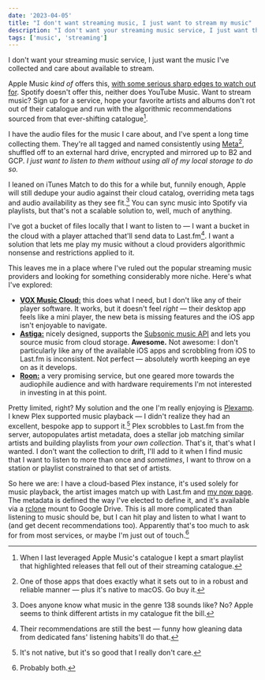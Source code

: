```yaml
---
date: '2023-04-05'
title: "I don't want streaming music, I just want to stream my music"
description: "I don't want your streaming music service, I just want the music I've collected and care about available to stream."
tags: ['music', 'streaming']
---
```


I don't want your streaming music service, I just want the music I've collected and care about available to stream.<!-- excerpt -->

Apple Music *kind of* offers this, [with some serious sharp edges to watch out for](/posts/2021/apple-music-a-tale-of-woe/). Spotify doesn't offer this, neither does YouTube Music. Want to stream music? Sign up for a service, hope your favorite artists and albums don't rot out of their catalogue and run with the algorithmic recommendations sourced from that ever-shifting catalogue[^1].

I have the audio files for the music I care about, and I've spent a long time collecting them. They're all tagged and named consistently using [Meta](https://www.nightbirdsevolve.com/meta/)[^2], shuffled off to an external hard drive, encrypted and mirrored up to B2 and GCP. *I just want to listen to them without using all of my local storage to do so.*

I leaned on iTunes Match to do this for a while but, funnily enough, Apple will still dedupe your audio against their cloud catalog, overriding meta tags and audio availability as they see fit.[^3] You can sync music into Spotify via playlists, but that's not a scalable solution to, well, much of anything.

I've got a bucket of files locally that I want to listen to — I want a bucket in the cloud with a player attached that'll send data to Last.fm[^4]. I want a solution that lets me play my music without a cloud providers algorithmic nonsense and restrictions applied to it.

This leaves me in a place where I've ruled out the popular streaming music providers and looking for something considerably more niche. Here's what I've explored:

- **[VOX Music Cloud:](https://vox.rocks)** this does what I need, but I don't like any of their player software. It works, but it doesn't feel *right* — their desktop app feels like a mini player, the new beta is missing features and the iOS app isn't enjoyable to navigate.
- **[Astiga:](https://asti.ga)** nicely designed, supports the [Subsonic music API](http://www.subsonic.org/pages/api.jsp) and lets you source music from cloud storage. **Awesome.** Not awesome: I don't particularly like any of the available iOS apps and scrobbling from iOS to Last.fm is inconsistent. Not perfect — absolutely worth keeping an eye on as it develops.
- **[Roon:](https://roonlabs.com)** a very promising service, but one geared more towards the audiophile audience and with hardware requirements I'm not interested in investing in at this point.

Pretty limited, right? My solution and the one I'm really enjoying is [Plexamp](https://plexamp.com/). I knew Plex supported music playback — I didn't realize they had an excellent, bespoke app to support it.[^5] Plex scrobbles to Last.fm from the server, autopopulates artist metadata, does a stellar job matching similar artists and building playlists from *your own collection*. That's it, that's what I wanted. I don't want the collection to drift, I'll add to it when I find music that I want to listen to more than once and *sometimes*, I want to throw on a station or playlist constrained to that set of artists.

So here we are: I have a cloud-based Plex instance, it's used solely for music playback, the artist images match up with Last.fm and [my now page](/now). The metadata is defined the way I've elected to define it, and it's available via a [rclone](https://rclone.org) mount to Google Drive. This is all more complicated than listening to music should be, but I can hit play and listen to what I want to (and get decent recommendations too). Apparently that's too much to ask for from most services, or maybe I'm just out of touch.[^6]

[^1]: When I last leveraged Apple Music's catalogue I kept a smart playlist that highlighted releases that fell out of their streaming catalogue.
[^2]: One of those apps that does exactly what it sets out to in a robust and reliable manner — plus it's native to macOS. Go buy it.
[^3]: Does anyone know what music in the genre 138 sounds like? No? Apple seems to think different artists in my catalogue fit the bill.
[^4]: Their recommendations are still the best — funny how gleaning data from dedicated fans' listening habits'll do that.
[^5]: It's not native, but it's so good that I really don't care.
[^6]: Probably both.
